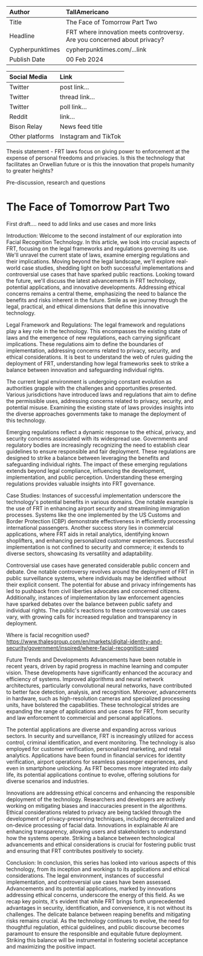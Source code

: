 | Author | TallAmericano |
| :---- | :---- |
| Title | The Face of Tomorrow Part Two |
| Headline  | FRT where innovation meets controversy. Are you concerned about privacy? |
| Cypherpunktimes | cypherpunktimes.com/...link |
| Publish Date | 00 Feb 2024 |

| Social Media | Link |
| :---- | :---- |
| Twitter | post link… |
| Twitter | thread link… |
| Twitter | poll link… |
| Reddit  | link… |
| Bison Relay | News feed title |
| Other platforms | Instagram and TikTok |

Thesis statement - FRT laws focus on giving power to enforcement at the expense of personal freedoms and privacies. Is this the technology that facilitates an Orwellian future or is this the innovation that propels humanity to greater heights?

Pre-discussion, research and questions


# The Face of Tomorrow Part Two

First draft.... need to add links and use cases and more links


Introduction:
Welcome to the second instalment of our exploration into Facial Recognition Technology. In this article, we look into crucial aspects of FRT, focusing on the legal frameworks and regulations governing its use. We'll unravel the current state of laws, examine emerging regulations and their implications. Moving beyond the legal landscape, we'll explore real-world case studies, shedding light on both successful implementations and controversial use cases that have sparked public reactions. Looking toward the future, we'll discuss the latest advancements in FRT technology, potential applications, and innovative developments. Addressing ethical concerns remains a central theme, emphasizing the need to balance the benefits and risks inherent in the future. Smile as we journey through the legal, practical, and ethical dimensions that define this innovative technology.

Legal Framework and Regulations:
The legal framework and regulations play a key role in the technology. This encompasses the existing state of laws and the emergence of new regulations, each carrying significant implications. These regulations aim to define the boundaries of implementation, addressing concerns related to privacy, security, and ethical considerations. It is best to understand the web of rules guiding the deployment of FRT, understanding how legal frameworks seek to strike a balance between innovation and safeguarding individual rights.

The current legal environment is undergoing constant evolution as authorities grapple with the challenges and opportunities presented. Various jurisdictions have introduced laws and regulations that aim to define the permissible uses, addressing concerns related to privacy, security, and potential misuse. Examining the existing state of laws provides insights into the diverse approaches governments take to manage the deployment of this technology.

Emerging regulations reflect a dynamic response to the ethical, privacy, and security concerns associated with its widespread use. Governments and regulatory bodies are increasingly recognizing the need to establish clear guidelines to ensure responsible and fair deployment. These regulations are designed to strike a balance between leveraging the benefits and safeguarding individual rights. The impact of these emerging regulations extends beyond legal compliance, influencing the development, implementation, and public perception. Understanding these emerging regulations provides valuable insights into FRT governance.

Case Studies:
Instances of successful implementation underscore the technology's potential benefits in various domains. One notable example is the use of FRT in enhancing airport security and streamlining immigration processes. Systems like the one implemented by the US Customs and Border Protection (CBP) demonstrate effectiveness in efficiently processing international passengers. Another success story lies in commercial applications, where FRT aids in retail analytics, identifying known shoplifters, and enhancing personalized customer experiences. Successful implementation is not confined to security and commerce; it extends to diverse sectors, showcasing its versatility and adaptability. 

Controversial use cases have generated considerable public concern and debate. One notable controversy revolves around the deployment of FRT in public surveillance systems, where individuals may be identified without their explicit consent. The potential for abuse and privacy infringements has led to pushback from civil liberties advocates and concerned citizens. Additionally, instances of implementation by law enforcement agencies have sparked debates over the balance between public safety and individual rights. The public's reactions to these controversial use cases vary, with growing calls for increased regulation and transparency in deployment. 

Where is facial recognition used?
https://www.thalesgroup.com/en/markets/digital-identity-and-security/government/inspired/where-facial-recognition-used

Future Trends and Developments
Advancements have been notable in recent years, driven by rapid progress in machine learning and computer vision. These developments have significantly enhanced the accuracy and efficiency of systems. Improved algorithms and neural network architectures, particularly convolutional neural networks, have contributed to better face detection, analysis, and recognition. Moreover, advancements in hardware, such as high-resolution cameras and specialized processing units, have bolstered the capabilities. These technological strides are expanding the range of applications and use cases for FRT, from security and law enforcement to commercial and personal applications.

The potential applications are diverse and expanding across various sectors. In security and surveillance, FRT is increasingly utilized for access control, criminal identification, and event monitoring. The technology is also employed for customer verification, personalized marketing, and retail analytics. Applications have been found in financial services for identity verification, airport operations for seamless passenger experiences, and even in smartphone unlocking. As FRT becomes more integrated into daily life, its potential applications continue to evolve, offering solutions for diverse scenarios and industries.

Innovations are addressing ethical concerns and enhancing the responsible deployment of the technology. Researchers and developers are actively working on mitigating biases and inaccuracies present in the algorithms. Ethical considerations related to privacy are being tackled through the development of privacy-preserving techniques, including decentralized and on-device processing of facial data. Innovations in explainable AI are enhancing transparency, allowing users and stakeholders to understand how the systems operate. Striking a balance between technological advancements and ethical considerations is crucial for fostering public trust and ensuring that FRT contributes positively to society.

Conclusion:
In conclusion, this series has looked into various aspects of this technology, from its inception and workings to its applications and ethical considerations. The legal environment, instances of successful implementation, and controversial use cases have been assessed. Advancements and its potential applications, marked by innovations addressing ethical concerns, underscore the energy of this field. As we recap key points, it's evident that while FRT brings forth unprecedented advantages in security, identification, and convenience, it is not without its challenges. The delicate balance between reaping benefits and mitigating risks remains crucial. As the technology continues to evolve, the need for thoughtful regulation, ethical guidelines, and public discourse becomes paramount to ensure the responsible and equitable future deployment. Striking this balance will be instrumental in fostering societal acceptance and maximizing the positive impact.


